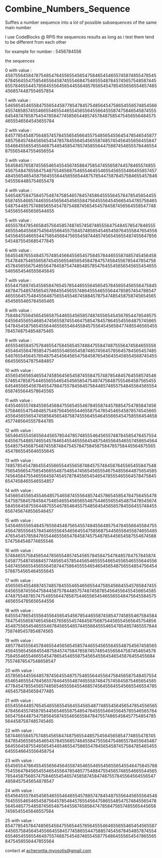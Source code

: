 # Combine_Numbers_Sequence
Suffles a number sequence into a lot of possible subsequences of the same main number

I use CodeBlocks @ RPI5 
the sequences results as long as i test them 
tend to be different from each other


for example 
for number : 5456784556

the sequences

0 with value : 4587556458478754854764556554565475846545465574587485547854567845645547585465564587455546847546555487845745657548587445655784655445785645556456544556485765654547854556565546574854568574487554657854

1 with value : 5465654546558475565445877854784575485645475865455657485456645574858574554665546554465545655645566455587475846545874555645487478587545478584774585654485745784875854754565564845754655546564545655784

2 with value : 8457785454875648574578455654566455754856545564547854654587748575845748456565454785784556454565587485745456455656455847554664556554554687546545854765745855644758874546555784465548755654847554656554

3 with value : 5645845765874556546545545674588475854745565874457846557485545675484785584754875546568754655464554655456555466455857457484556546545875645556445655654487578544758784575846554578465455564485754655478

4 with value : 5465487584758457548747585465784574586455556457847854565445565874554685744655545656454565584756455564545665454785758465548754485757486565545478754887456545457845874565645585477485455655465656544655

5 with value : 4655578478546584575645857487457458748555647548457854784655546555464556875456455664557584574856545465458764555847654556545564554665544758545684756554587448574565456554874556478565454875545685477845

6 with value : 5645548765548457574854566455654575845784465558748574545645875478487546556587454556554656545847847574584556785447854758457845655675485564784587547485485785476455456565456554546555465654546555645645

7 with value : 6554475887454556584765457854465556456545784565545655647584548784754857456545786455456557486455546555644785857454788547465556457548455648756554554674588457875474854587587456545654545655465784565465

8 with value : 7584847556456545658754465545658574874556545456785447854857564556455655468547456558745546475854784578645545564875745865547845458756545564465565546455845755645456584774855465654557845748754854875465

9 with value : 4655546584575784655475845654574884755847487555647458465555645546455647858547546555465654587485745645785645784565457485548765545645785487545456456547584587654564554565545687454556645565547875484857

10 with value : 4556545656546554745856456545874558475748785484576455857454657485478587544655655465454565854754874758487555464587565455645465565456784554788475578456457584485746557548455645655546587455644578645565

11 with value : 6455465557484556545684755654554678455874457885475478584745657584655475484857548756456554465587547854546545878574545665455645655654745856456548758745556455464556654547585564546584577485645557844785

12 with value : 5654645554565564456578544785748555464565574878458547845755464556754885746554578465455465556454875465564546557458654564554857545687548745587484754578475845875847657584455648755654547865545646555645

13 with value : 7485785454786455455665544556587484575748458764556545584754875654566547585456655487548547456545655546754855644875654585745645847554655645874545787845565454654785554655645784758456547458465546554857

14 with value : 5456654556545546485754658745556485744578654585478475645547854758758457845847546546554565655487544655655454875478545674584556458755644875554678546455754856454565657845564557484556587456748556548457

15 with value : 5456465556548457655645487565455748455648575478455664558475545647855564578454655564546564554758568754456556455874655485476545457858476554465556547845874575487854456545875546745885747584548774855546

16 with value : 5748465575845654478565548574545657845847547848578475784587454587754874588457748565457854456546555546654556546555644556548745566554565564587447586455554654654565487565548547564545788754565464555645

17 with value : 4565565455468745748578455546546565544758545664554578584745564565587455647584458757844857574874587854564556455456654585474875548785747548556447858754465565454655655484756455845754656554785656544556

18 with value : 6455547865455564556456545456785446558745854774585546758458478475455658746545845765655457484587568754456554565645754856454875565454655546784565548574455664555465478548574655578447587485457854874565

19 with value : 4857784555645784655445656545857446554565564554875456745856545645565456645548758457475847858745748545565847587454654578758455465546655454786545465587545654556454654587645545568475574878547548658547

20 with value : 4578565445564857874564554875754855644556475845658754845755465465465554784565578464555487465558748475745845875465654585477845478554565748565465556455468574564556455456655465547854654575845658477485

21 with value : 6554556448576545465565545645545654877485545645654785455656547845645574587854456546558754854764555546455645785546565784565475844875475856458745546565584784755748654584577548547855644587587485745465

22 with value : 5874465584575748545658474875655448575456456585477485547874584785456556545465457845568574645584755564754865578455645487564556458755465654546546554758655478456545874575847854654556455546645556458754

23 with value : 6545655478645545565645645587454655465545655654554647584578875455647845654554654556478548577548847554565748554665544565785445875685747584655454657458587458474875578455645645565474858457545654878547

24 with value : 6545645557845456546555464655457885747845487555644565556454876455554654654587564578548457655456475865548547574845565478564548577548587456548754455674585847478584756574855654456587456545545646557584

25 with value : 8547785457847485654584755654457856455546465565546545456558744565758456454556645584577458655447588574545678454857874554655465455655464875574887545487465545877548645556545478655658475456556447855564



contact at acherontia.myosotis@gmail.com
